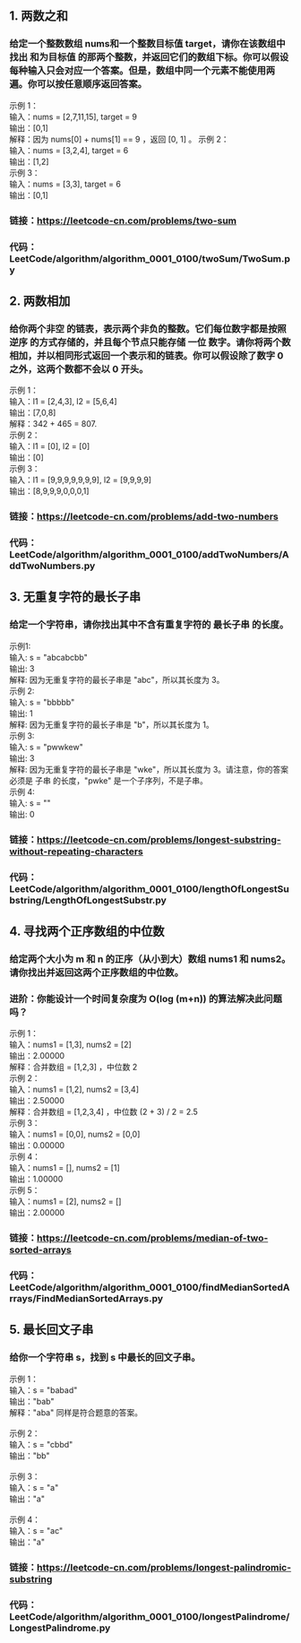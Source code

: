 ## 1. 两数之和
### 给定一个整数数组 nums和一个整数目标值 target，请你在该数组中找出 和为目标值 的那两个整数，并返回它们的数组下标。你可以假设每种输入只会对应一个答案。但是，数组中同一个元素不能使用两遍。你可以按任意顺序返回答案。
示例 1：<br/>输入：nums = [2,7,11,15], target = 9<br/>输出：[0,1]<br/>解释：因为 nums[0] + nums[1] == 9 ，返回 [0, 1] 。
示例 2：<br/>输入：nums = [3,2,4], target = 6<br/>输出：[1,2]  
示例 3：<br/>输入：nums = [3,3], target = 6<br/>输出：[0,1]
### 链接：https://leetcode-cn.com/problems/two-sum
### 代码：LeetCode/algorithm/algorithm_0001_0100/twoSum/TwoSum.py


## 2. 两数相加
### 给你两个非空 的链表，表示两个非负的整数。它们每位数字都是按照 逆序 的方式存储的，并且每个节点只能存储 一位 数字。请你将两个数相加，并以相同形式返回一个表示和的链表。你可以假设除了数字 0 之外，这两个数都不会以 0 开头。
示例 1：<br/>输入：l1 = [2,4,3], l2 = [5,6,4]<br/>输出：[7,0,8]<br/>解释：342 + 465 = 807.  
示例 2：<br/>输入：l1 = [0], l2 = [0]<br/>输出：[0]  
示例 3：<br/>输入：l1 = [9,9,9,9,9,9,9], l2 = [9,9,9,9]<br/>输出：[8,9,9,9,0,0,0,1]  
### 链接：https://leetcode-cn.com/problems/add-two-numbers
### 代码：LeetCode/algorithm/algorithm_0001_0100/addTwoNumbers/AddTwoNumbers.py

## 3. 无重复字符的最长子串
### 给定一个字符串，请你找出其中不含有重复字符的 最长子串 的长度。
示例1:<br/>输入: s = "abcabcbb"<br/>输出: 3 <br/>解释: 因为无重复字符的最长子串是 "abc"，所以其长度为 3。  
示例 2:<br/>输入: s = "bbbbb"<br/>输出: 1<br/>解释: 因为无重复字符的最长子串是 "b"，所以其长度为 1。  
示例 3:<br/>输入: s = "pwwkew"<br/>输出: 3<br/>解释: 因为无重复字符的最长子串是 "wke"，所以其长度为 3。请注意，你的答案必须是 子串 的长度，"pwke" 是一个子序列，不是子串。  
示例 4:<br/>输入: s = ""<br/>输出: 0
### 链接：https://leetcode-cn.com/problems/longest-substring-without-repeating-characters
### 代码：LeetCode/algorithm/algorithm_0001_0100/lengthOfLongestSubstring/LengthOfLongestSubstr.py

## 4. 寻找两个正序数组的中位数
### 给定两个大小为 m 和 n 的正序（从小到大）数组 nums1 和 nums2。请你找出并返回这两个正序数组的中位数。<br/>
### 进阶：你能设计一个时间复杂度为 O(log (m+n)) 的算法解决此问题吗？
示例 1：<br/>输入：nums1 = [1,3], nums2 = [2]<br/>输出：2.00000<br/>解释：合并数组 = [1,2,3] ，中位数 2  
示例 2：<br/>输入：nums1 = [1,2], nums2 = [3,4]<br/>输出：2.50000<br/>解释：合并数组 = [1,2,3,4] ，中位数 (2 + 3) / 2 = 2.5  
示例 3：<br/>输入：nums1 = [0,0], nums2 = [0,0]<br/>输出：0.00000  
示例 4：<br/>输入：nums1 = [], nums2 = [1]<br/>输出：1.00000  
示例 5：<br/>输入：nums1 = [2], nums2 = []<br/>输出：2.00000  
### 链接：https://leetcode-cn.com/problems/median-of-two-sorted-arrays
### 代码：LeetCode/algorithm/algorithm_0001_0100/findMedianSortedArrays/FindMedianSortedArrays.py

## 5. 最长回文子串
### 给你一个字符串 s，找到 s 中最长的回文子串。
示例 1：<br/>输入：s = "babad"<br/>输出："bab"<br/>解释："aba" 同样是符合题意的答案。<br/>    
示例 2：<br/>输入：s = "cbbd"<br/>输出："bb"<br/>    
示例 3：<br/>输入：s = "a"<br/>输出："a"<br/>    
示例 4：<br/>输入：s = "ac"<br/>输出："a" 
### 链接：https://leetcode-cn.com/problems/longest-palindromic-substring
### 代码：LeetCode/algorithm/algorithm_0001_0100/longestPalindrome/LongestPalindrome.py


